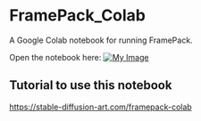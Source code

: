 # FramePack_Colab
A Google Colab notebook for running FramePack.

Open the notebook here:
[![My Image](https://camo.githubusercontent.com/96889048f8a9014fdeba2a891f97150c6aac6e723f5190236b10215a97ed41f3/68747470733a2f2f636f6c61622e72657365617263682e676f6f676c652e636f6d2f6173736574732f636f6c61622d62616467652e737667)](https://colab.research.google.com/github/sagiodev/FramePack_Colab/blob/main/FramePack_colab_SDA.ipynb)

## Tutorial to use this notebook
https://stable-diffusion-art.com/framepack-colab
